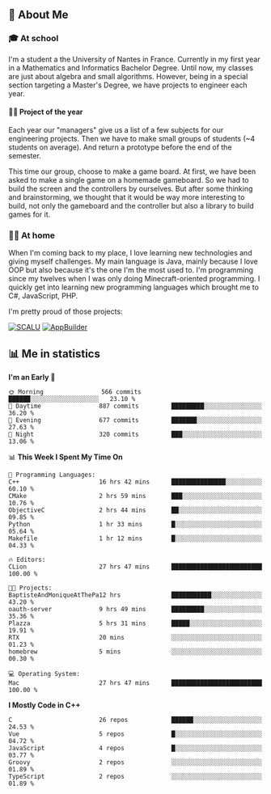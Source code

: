 ## 👀 About Me

### 🎓 At school

I'm a student a the University of Nantes in France. Currently in my first year in a Mathematics and Informatics Bachelor Degree. Until now, my classes are just about algebra and small algorithms. However, being in a special section targeting a Master's Degree, we have projects to engineer each year. 

#### 🔧🔬 Project of the year

Each year our "managers" give us a list of a few subjects for our engineering projects. Then we have to make small groups of students (~4 students on average). And return a prototype before the end of the semester.

This time our group, choose to make a game board. At first, we have been asked to make a single game on a homemade gameboard. So we had to build the screen and the controllers by ourselves. 
But after some thinking and brainstorming, we thought that it would be way more interesting to build, not only the gameboard and the controller but also a library to build games for it.

### 👨‍💻 At home

When I'm coming back to my place, I love learning new technologies and giving myself challenges. My main language is Java, mainly because I love OOP but also because it's the one I'm the most used to. I'm programming since my twelves when I was only doing Minecraft-oriented programming.  I quickly get into learning new programming languages which brought me to C#, JavaScript, PHP. 

I'm pretty proud of those projects:

[![SCALU](https://github-readme-stats.vercel.app/api/pin?username=renardfute&repo=SCALU)](https://github.com/renardfute/scalu)
[![AppBuilder](https://github-readme-stats.vercel.app/api/pin?username=pulsedev2&repo=AppBuilder)](https://github.com/pulsedev2/AppBuilder)

## 📊 Me in statistics
<!--START_SECTION:waka-->
**I'm an Early 🐤** 

```text
🌞 Morning                566 commits         ██████░░░░░░░░░░░░░░░░░░░   23.10 % 
🌆 Daytime                887 commits         █████████░░░░░░░░░░░░░░░░   36.20 % 
🌃 Evening                677 commits         ███████░░░░░░░░░░░░░░░░░░   27.63 % 
🌙 Night                  320 commits         ███░░░░░░░░░░░░░░░░░░░░░░   13.06 % 
```


📊 **This Week I Spent My Time On** 

```text
💬 Programming Languages: 
C++                      16 hrs 42 mins      ███████████████░░░░░░░░░░   60.10 % 
CMake                    2 hrs 59 mins       ███░░░░░░░░░░░░░░░░░░░░░░   10.76 % 
ObjectiveC               2 hrs 44 mins       ██░░░░░░░░░░░░░░░░░░░░░░░   09.85 % 
Python                   1 hr 33 mins        █░░░░░░░░░░░░░░░░░░░░░░░░   05.64 % 
Makefile                 1 hr 12 mins        █░░░░░░░░░░░░░░░░░░░░░░░░   04.33 % 

🔥 Editors: 
CLion                    27 hrs 47 mins      █████████████████████████   100.00 % 

🐱‍💻 Projects: 
BaptisteAndMoniqueAtThePa12 hrs              ███████████░░░░░░░░░░░░░░   43.20 % 
oauth-server             9 hrs 49 mins       █████████░░░░░░░░░░░░░░░░   35.36 % 
Plazza                   5 hrs 31 mins       █████░░░░░░░░░░░░░░░░░░░░   19.91 % 
RTX                      20 mins             ░░░░░░░░░░░░░░░░░░░░░░░░░   01.23 % 
homebrew                 5 mins              ░░░░░░░░░░░░░░░░░░░░░░░░░   00.30 % 

💻 Operating System: 
Mac                      27 hrs 47 mins      █████████████████████████   100.00 % 
```

**I Mostly Code in C++** 

```text
C                        26 repos            ██████░░░░░░░░░░░░░░░░░░░   24.53 % 
Vue                      5 repos             █░░░░░░░░░░░░░░░░░░░░░░░░   04.72 % 
JavaScript               4 repos             █░░░░░░░░░░░░░░░░░░░░░░░░   03.77 % 
Groovy                   2 repos             ░░░░░░░░░░░░░░░░░░░░░░░░░   01.89 % 
TypeScript               2 repos             ░░░░░░░░░░░░░░░░░░░░░░░░░   01.89 % 
```




<!--END_SECTION:waka-->

